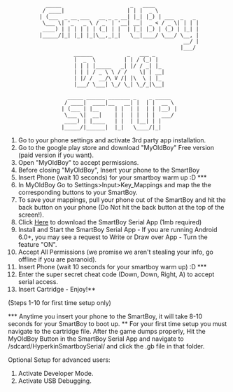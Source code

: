                 _____                      _   ____              
               / ____|                    | | |  _ \             
              | (___  _ __ ___   __ _ _ __| |_| |_) | ___  _   _ 
               \___ \| '_ ` _ \ / _` | '__| __|  _ < / _ \| | | |
               ____) | | | | | | (_| | |  | |_| |_) | (_) | |_| |
              |_____/|_| |_| |_|\__,_|_|   \__|____/ \___/ \__, |
                                                            __/ |
                                                           |___/ 
                         ______           _   ___ _   
                         |  _  \         | | / (_) |  
                         | | | |_____   _| |/ / _| |_ 
                         | | | / _ \ \ / /    \| | __|
                         | |/ /  __/\ V /| |\  \ | |_ 
                         |___/ \___| \_/ \_| \_/_|\__|

                       _____ ______ _______ _    _ _____  
                      / ____|  ____|__   __| |  | |  __ \ 
                     | (___ | |__     | |  | |  | | |__) |
                      \___ \|  __|    | |  | |  | |  ___/ 
                      ____) | |____   | |  | |__| | |     
                     |_____/|______|  |_|   \____/|_| 





1. Go to your phone settings and activate 3rd party app installation.
2. Go to the google play store and download "MyOldBoy" Free version (paid version if you want).
3. Open "MyOldBoy" to accept permissions.
4. Before closing "MyOldBoy", Insert your phone to the SmartBoy
5. Insert Phone (wait 10 seconds) for your smartboy warm up :D ***
6. In MyOldBoy Go to Settings>Input>Key_Mappings and map the the corresponding buttons to your SmartBoy.
7. To save your mappings, pull your phone out of the SmartBoy and hit the back button on your phone (Do Not hit the back button at the top of the screen!).
8. Click <a href="http://www.hyperkin.com/smartboy-app-release.apk">Here</a> to download the SmartBoy Serial App (1mb required)
9. Install and Start the SmartBoy Serial App - If you are running Android 6.0+, you may see a request to Write or Draw over App - Turn the feature "ON".
10. Accept All Permissions (we promise we aren't stealing your info, go offline if you are paranoid).
11. Insert Phone (wait 10 seconds for your smartboy warm up) :D ***
12. Enter the super secret cheat code (Down, Down, Right, A) to accept serial access.
13. Insert Cartridge - Enjoy!**

(Steps 1-10 for first time setup only)


*** Anytime you insert your phone to the SmartBoy, it will take 8-10 seconds for your SmartBoy to boot up.
** For your first time setup you must navigate to the cartridge file. After the game dumps properly, Hit the MyOldBoy Button in the SmartBoy Serial App
and navigate to /sdcard/HyperkinSmartboySerial/ and click the .gb file in that folder.

Optional Setup for advanced users:
1. Activate Developer Mode.
2. Activate USB Debugging.


